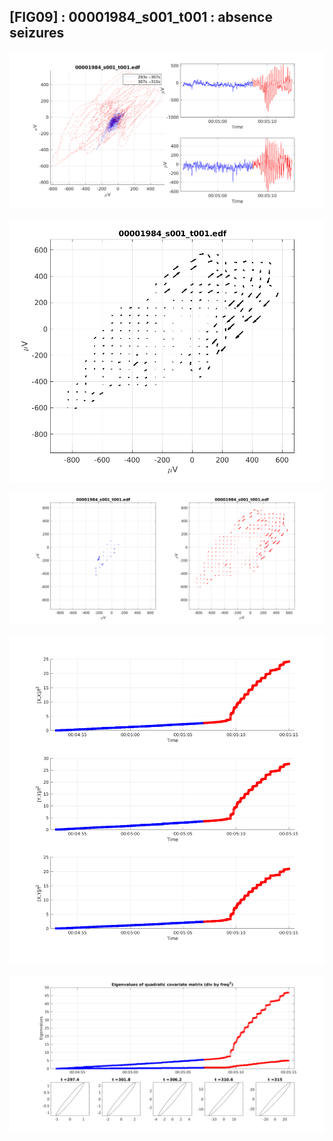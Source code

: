 ## [FIG09] : 00001984_s001_t001 : absence seizures

![](../../output/phase/00001984_s001_t001_293.png)

![](../../output/flow/00001984_s001_t001_293.png)

![](../../output/flow2/00001984_s001_t001_293.png)

![](../../output/quadvar/00001984_s001_t001_293.png)

![](../../output/quadvareigval/00001984_s001_t001_293.png)
